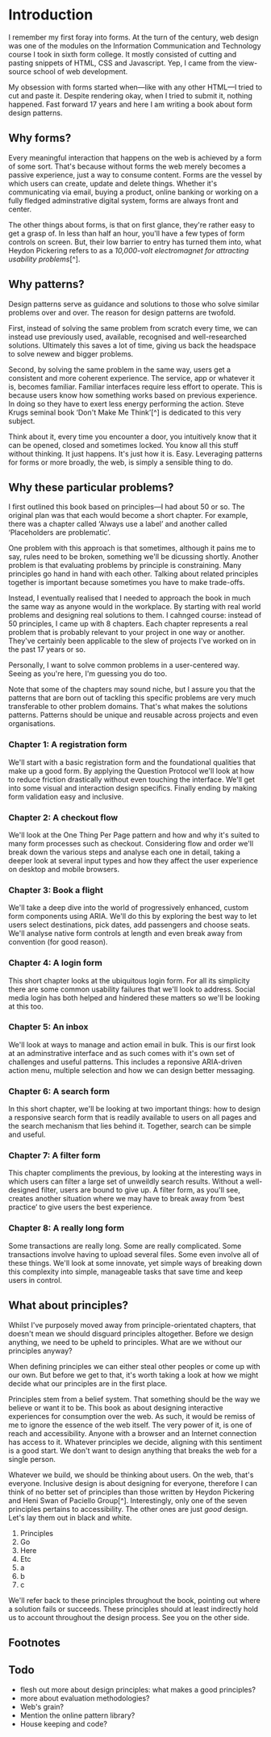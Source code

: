 # Introduction

I remember my first foray into forms. At the turn of the century, web design was one of the modules on the Information Communication and Technology course I took in sixth form college. It mostly consisted of cutting and pasting snippets of HTML, CSS and Javascript. Yep, I came from the view-source school of web development.

My obsession with forms started when&mdash;like with any other HTML&mdash;I tried to cut and paste it. Despite rendering okay, when I tried to submit it, nothing happened. Fast forward 17 years and here I am writing a book about form design patterns.

## Why forms?

Every meaningful interaction that happens on the web is achieved by a form of some sort. That's because without forms the web merely becomes a passive experience, just a way to consume content. Forms are the vessel by which users can create, update and delete things. Whether it's communicating via email, buying a product, online banking or working on a fully fledged adminstrative digital system, forms are always front and center.

The other things about forms, is that on first glance, they're rather easy to get a grasp of. In less than half an hour, you'll have a few types of form controls on screen. But, their low barrier to entry has turned them into, what Heydon Pickering refers to as a *10,000-volt electromagnet for attracting usability problems*[^].

## Why patterns?

Design patterns serve as guidance and solutions to those who solve similar problems over and over. The reason for design patterns are twofold.

First, instead of solving the same problem from scratch every time, we can instead use previously used, available, recognised and well-researched solutions. Ultimately this saves a lot of time, giving us back the headspace to solve newew and bigger problems.

Second, by solving the same problem in the same way, users get a consistent and more coherent experience. The service, app or whatever it is, becomes familiar. Familiar interfaces require less effort to operate. This is because users know how something works based on previous experience. In doing so they have to exert less energy performing the action. Steve Krugs seminal book ‘Don't Make Me Think’[^] is dedicated to this very subject.

Think about it, every time you encounter a door, you intuitively know that it can be opened, closed and sometimes locked. You know all this stuff without thinking. It just happens. It's just how it is. Easy. Leveraging patterns for forms or more broadly, the web, is simply a sensible thing to do.

## Why these particular problems?

I first outlined this book based on principles&mdash;I had about 50 or so. The original plan was that each would become a short chapter. For example, there was a chapter called ‘Always use a label’ and another called ‘Placeholders are problematic’.

One problem with this approach is that sometimes, although it pains me to say, rules need to be broken, something we'll be dicussing shortly. Another problem is that evaluating problems by principle is constraining. Many principles go hand in hand with each other. Talking about related principles together is important because sometimes you have to make trade-offs.

Instead, I eventually realised that I needed to approach the book in much the same way as anyone would in the workplace. By starting with real world problems and designing real solutions to them. I cahnged course: instead of 50 principles, I came up with 8 chapters. Each chapter represents a real problem that is probably relevant to your project in one way or another. They've certainly been applicable to the slew of projects I've worked on in the past 17 years or so.

Personally, I want to solve common problems in a user-centered way. Seeing as you're here, I'm guessing you do too.

Note that some of the chapters may sound niche, but I assure you that the patterns that are born out of tackling this specific problems are very much transferable to other problem domains. That's what makes the solutions patterns. Patterns should be unique and reusable across projects and even organisations.

### Chapter 1: A registration form

We'll start with a basic registration form and the foundational qualities that make up a good form. By applying the Question Protocol we'll look at how to reduce friction drastically without even touching the interface. We'll get into some visual and interaction design specifics. Finally ending by making form validation easy and inclusive.

### Chapter 2: A checkout flow

We'll look at the One Thing Per Page pattern and how and why it's suited to many form processes such as checkout. Considering flow and order we'll break down the various steps and analyse each one in detail, taking a deeper look at several input types and how they affect the user experience on desktop and mobile browsers.

### Chapter 3: Book a flight

We'll take a deep dive into the world of progressively enhanced, custom form components using ARIA. We'll do this by exploring the best way to let users select destinations, pick dates, add passengers and choose seats. We'll analyse native form controls at length and even break away from convention (for good reason).

### Chapter 4: A login form

This short chapter looks at the ubiquitous login form. For all its simplicity there are some common usability failures that we'll look to address. Social media login has both helped and hindered these matters so we'll be looking at this too.

### Chapter 5: An inbox

We'll look at ways to manage and action email in bulk. This is our first look at an adminstrative interface and as such comes with it's own set of challenges and useful patterns. This includes a reponsive ARIA-driven action menu, multiple selection and how we can design better messaging.

### Chapter 6: A search form

In this short chapter, we'll be looking at two important things: how to design a responsive search form that is readily available to users on all pages and the search mechanism that lies behind it. Together, search can be simple and useful.

### Chapter 7: A filter form

This chapter compliments the previous, by looking at the interesting ways in which users can filter a large set of unweildly search results. Without a well-designed filter, users are bound to give up. A filter form, as you'll see, creates another situation where we may have to break away from ‘best practice’ to give users the best experience.

### Chapter 8: A really long form

Some transactions are really long. Some are really complicated. Some transactions involve having to upload several files. Some even involve all of these things. We'll look at some innovate, yet simple ways of breaking down this complexity into simple, manageable tasks that save time and keep users in control.

## What about principles?

Whilst I've purposely moved away from principle-orientated chapters, that doesn't mean we should disguard principles altogether. Before we design anything, we need to be upheld to principles. What are we without our principles anyway?

When defining principles we can either steal other peoples or come up with our own. But before we get to that, it's worth taking a look at how we might decide what our principles are in the first place.

Principles stem from a belief system. That something should be the way we believe or want it to be. This book as about designing interactive experiences for consumption over the web. As such, it would be remiss of me to ignore the essence of the web itself. The very power of it, is one of reach and accessibility. Anyone with a browser and an Internet connection has access to it. Whatever principles we decide, aligning with this sentiment is a good start. We don't want to design anything that breaks the web for a single person.

Whatever we build, we should be thinking about users. On the web, that's everyone. Inclusive design is about designing for everyone, therefore I can think of no better set of principles than those written by Heydon Pickering and Heni Swan of Paciello Group[^]. Interestingly, only one of the seven principles pertains to accessibility. The other ones are just *good* design. Let's lay them out in black and white.

1. Principles
2. Go
3. Here
4. Etc
5. a
6. b
7. c

We'll refer back to these principles throughout the book, pointing out where a solution fails or succeeds. These principles should at least indirectly hold us to account throughout the design process. See you on the other side.

## Footnotes

## Todo

- flesh out more about design principles: what makes a good principles?
- more about evaluation methodologies?
- Web's grain?
- Mention the online pattern library?
- House keeping and code?